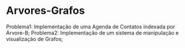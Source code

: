 # Arvores-Grafos
Problema1: Implementação de uma Agenda de Contatos indexada por Árvore-B; 
Problema2: Implementação de um sistema de manipulação e visualização de Grafos;
